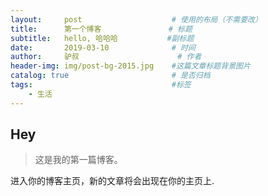 ```yaml
---
layout:     post   				    # 使用的布局（不需要改）
title:      第一个博客				# 标题 
subtitle:   hello, 哈哈哈           #副标题
date:       2019-03-10 				# 时间
author:     驴叔 						# 作者
header-img: img/post-bg-2015.jpg 	#这篇文章标题背景图片
catalog: true 						# 是否归档
tags:								#标签
    - 生活
---
```


## Hey
>这是我的第一篇博客。

进入你的博客主页，新的文章将会出现在你的主页上.

<!-- Gitalk 评论 start  -->

<!-- Link Gitalk 的支持文件  -->
<link rel="stylesheet" href="https://unpkg.com/gitalk/dist/gitalk.css">
<script src="https://unpkg.com/gitalk@latest/dist/gitalk.min.js"></script> 
<div id="gitalk-container"></div>     <script type="text/javascript">
    var gitalk = new Gitalk({
       	clientID: `c9cefb30764e9a301ca4`,
		clientSecret: `de6baba004b2df838ba7d6b82627b693dcbeea1b`,
		repo: `thaleslv.github.io`,
		owner: 'thaleslv',
		admin: ['thaleslv'],
		id: 'first_lv_page',
    });
    gitalk.render('gitalk-container');
</script> 
<!-- Gitalk end -->